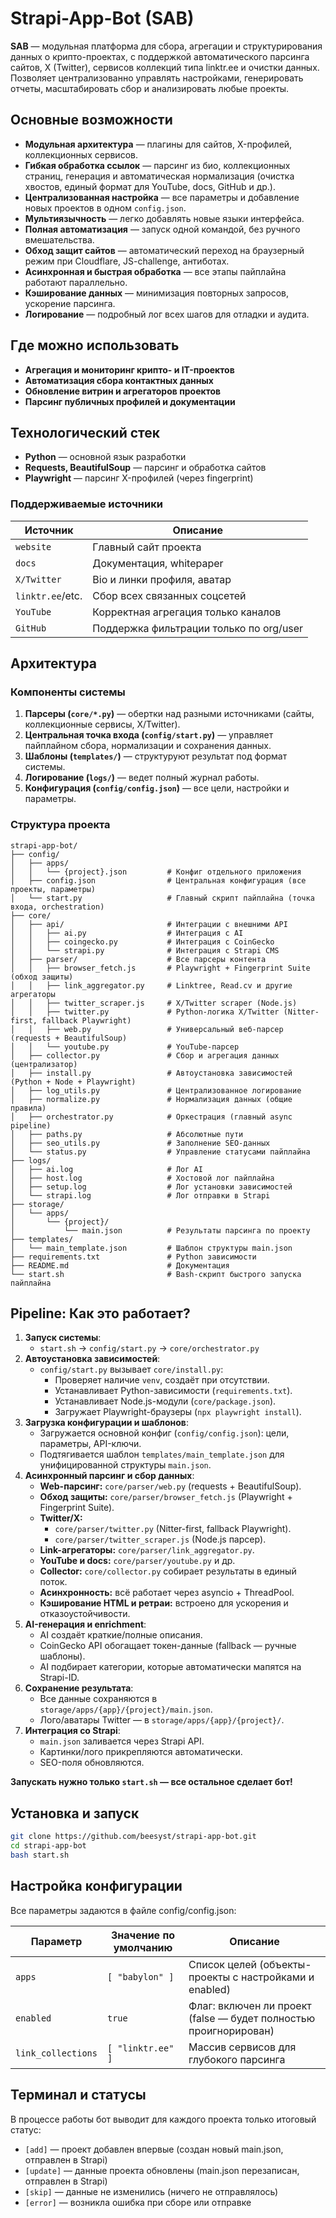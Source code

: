 # Strapi-App-Bot (SAB)

**SAB** — модульная платформа для сбора, агрегации и структурирования данных о крипто-проектах, с поддержкой автоматического парсинга сайтов, X (Twitter), сервисов коллекций типа linktr.ee и очистки данных. Позволяет централизованно управлять настройками, генерировать отчеты, масштабировать сбор и анализировать любые проекты.

## Основные возможности

* **Модульная архитектура** — плагины для сайтов, X-профилей, коллекционных сервисов.
* **Гибкая обработка ссылок** — парсинг из био, коллекционных страниц, генерация и автоматическая нормализация (очистка хвостов, единый формат для YouTube, docs, GitHub и др.).
* **Централизованная настройка** — все параметры и добавление новых проектов в одном `config.json`.
* **Мультиязычность** — легко добавлять новые языки интерфейса.
* **Полная автоматизация** — запуск одной командой, без ручного вмешательства.
* **Обход защит сайтов** — автоматический переход на браузерный режим при Cloudflare, JS-challenge, антиботах.
* **Асинхронная и быстрая обработка** — все этапы пайплайна работают параллельно.
* **Кэширование данных** — минимизация повторных запросов, ускорение парсинга.
* **Логирование** — подробный лог всех шагов для отладки и аудита.

## Где можно использовать

* **Агрегация и мониторинг крипто- и IT-проектов**
* **Автоматизация сбора контактных данных**
* **Обновление витрин и агрегаторов проектов**
* **Парсинг публичных профилей и документации**

## Технологический стек

* **Python** — основной язык разработки
* **Requests, BeautifulSoup** — парсинг и обработка сайтов
* **Playwright** — парсинг X-профилей (через fingerprint)

### Поддерживаемые источники

| Источник          | Описание                                  |
|-------------------|-------------------------------------------|
| `website`         | Главный сайт проекта                      |
| `docs`            | Документация, whitepaper                  |
| `X/Twitter`       | Bio и линки профиля, аватар               |
| `linktr.ee`/etc.  | Сбор всех связанных соцсетей              |
| `YouTube`         | Корректная агрегация только каналов       |
| `GitHub`          | Поддержка фильтрации только по org/user   |

## Архитектура

### Компоненты системы

1. **Парсеры (`core/*.py`)** — обертки над разными источниками (сайты, коллекционные сервисы, X/Twitter).
2. **Центральная точка входа (`config/start.py`)** — управляет пайплайном сбора, нормализации и сохранения данных.
3. **Шаблоны (`templates/`)** — структуруют результат под формат системы.
4. **Логирование (`logs/`)** — ведет полный журнал работы.
5. **Конфигурация (`config/config.json`)** — все цели, настройки и параметры.

### Структура проекта

```
strapi-app-bot/
├── config/
│   ├── apps/
│   │   └── {project}.json         # Конфиг отдельного приложения
│   ├── config.json                # Центральная конфигурация (все проекты, параметры)
│   └── start.py                   # Главный скрипт пайплайна (точка входа, orchestration)
├── core/
│   ├── api/                       # Интеграции с внешними API
│   │   ├── ai.py                  # Интеграция с AI
│   │   ├── coingecko.py           # Интеграция с CoinGecko
│   │   └── strapi.py              # Интеграция с Strapi CMS
│   ├── parser/                    # Все парсеры контента
│   │   ├── browser_fetch.js       # Playwright + Fingerprint Suite (обход защиты)
│   │   ├── link_aggregator.py     # Linktree, Read.cv и другие агрегаторы
│   │   ├── twitter_scraper.js     # X/Twitter scraper (Node.js)
│   │   ├── twitter.py             # Python-логика X/Twitter (Nitter-first, fallback Playwright)
│   │   ├── web.py                 # Универсальный веб-парсер (requests + BeautifulSoup)
│   │   └── youtube.py             # YouTube-парсер
│   ├── collector.py               # Сбор и агрегация данных (централизатор)
│   ├── install.py                 # Автоустановка зависимостей (Python + Node + Playwright)
│   ├── log_utils.py               # Централизованное логирование
│   ├── normalize.py               # Нормализация данных (общие правила)
│   ├── orchestrator.py            # Оркестрация (главный async pipeline)
│   ├── paths.py                   # Абсолютные пути
│   ├── seo_utils.py               # Заполнение SEO-данных
│   └── status.py                  # Управление статусами пайплайна
├── logs/
│   ├── ai.log                     # Лог AI
│   ├── host.log                   # Хостовой лог пайплайна
│   ├── setup.log                  # Лог установки зависимостей
│   └── strapi.log                 # Лог отправки в Strapi
├── storage/
│   └── apps/
│       └── {project}/
│           └── main.json          # Результаты парсинга по проекту
├── templates/
│   └── main_template.json         # Шаблон структуры main.json
├── requirements.txt               # Python зависимости
├── README.md                      # Документация
└── start.sh                       # Bash-скрипт быстрого запуска пайплайна
```

## Pipeline: Как это работает?

1. **Запуск системы**:
   * `start.sh` → `config/start.py` → `core/orchestrator.py`
2. **Автоустановка зависимостей**:
   * `config/start.py` вызывает `core/install.py`:
      * Проверяет наличие `venv`, создаёт при отсутствии.
      * Устанавливает Python-зависимости (`requirements.txt`).
      * Устанавливает Node.js-модули (`core/package.json`).
      * Загружает Playwright-браузеры (`npx playwright install`).
3. **Загрузка конфигурации и шаблонов**:
   * Загружается основной конфиг (`config/config.json`): цели, параметры, API-ключи.
   * Подтягивается шаблон `templates/main_template.json` для унифицированной структуры `main.json`.
4. **Асинхронный парсинг и сбор данных**:
   * **Web-парсинг:** `core/parser/web.py` (requests + BeautifulSoup).
   * **Обход защиты:** `core/parser/browser_fetch.js` (Playwright + Fingerprint Suite).
   * **Twitter/X:**  
     - `core/parser/twitter.py` (Nitter-first, fallback Playwright).  
     - `core/parser/twitter_scraper.js` (Node.js парсер).  
   * **Link-агрегаторы:** `core/parser/link_aggregator.py`.
   * **YouTube и docs:** `core/parser/youtube.py` и др.
   * **Collector:** `core/collector.py` собирает результаты в единый поток.
   * **Асинхронность:** всё работает через asyncio + ThreadPool.
   * **Кэширование HTML и ретраи:** встроено для ускорения и отказоустойчивости.
5. **AI-генерация и enrichment**:
   * AI создаёт краткие/полные описания.
   * CoinGecko API обогащает токен-данные (fallback — ручные шаблоны).
   * AI подбирает категории, которые автоматически мапятся на Strapi-ID.
6. **Сохранение результата**:
   * Все данные сохраняются в `storage/apps/{app}/{project}/main.json`.
   * Лого/аватары Twitter — в `storage/apps/{app}/{project}/`.
7. **Интеграция со Strapi**:
   * `main.json` заливается через Strapi API.
   * Картинки/лого прикрепляются автоматически.
   * SEO-поля обновляются.

**Запускать нужно только `start.sh` — все остальное сделает бот!**

## Установка и запуск

```bash
git clone https://github.com/beesyst/strapi-app-bot.git
cd strapi-app-bot
bash start.sh
```

## Настройка конфигурации

Все параметры задаются в файле config/config.json:

| Параметр   | Значение по умолчанию | Описание                                                     |
|------------|-----------------------|--------------------------------------------------------------|
| `apps`     | `[ "babylon" ]`       | Список целей (объекты-проекты с настройками и enabled)       |
| `enabled`  | `true`                | Флаг: включен ли проект (false — будет полностью проигнорирован) |
| `link_collections` | `[ "linktr.ee" ]` | Массив сервисов для глубокого парсинга                 |

## Терминал и статусы

В процессе работы бот выводит для каждого проекта только итоговый статус:

* `[add]` — проект добавлен впервые (создан новый main.json, отправлен в Strapi)
* `[update]` — данные проекта обновлены (main.json перезаписан, отправлен в Strapi)
* `[skip]` — данные не изменились (ничего не отправлялось)
* `[error]` — возникла ошибка при сборе или отправке

